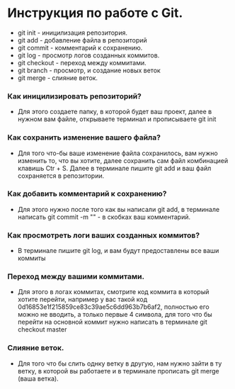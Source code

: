 # Инструкция по работе с Git.

* git init - иницилизация репозитория.
* git add - добавление файла в репозиторий
* git commit - комментарий к сохранению.
* git log - просмотр логов созданных коммитов.
* git checkout - переход между коммитами.
* git branch - просмотр, и создание новых веток
* git merge - слияние веток.

### Как иницилизировать репозиторий?
* Для этого создаете папку, в которой будет ваш проект, далее в нужном вам файле, открываете терминал и прописываете git init

### Как сохранить изменение вашего файла?
* Для того что-бы ваше изменение файла сохранилось, вам нужно изменить то, что вы хотите, далее сохранить сам файл комбинацией клавишь Ctr + S. Далее в терминале пишите git add и ваш файл сохраняется в репозитории.

### Как добавить комментарий к сохранению?
* Для этого нужно после того как вы написали git add, в терминале написать git commit -m "" - в скобках ваш комментарий.

### Как просмотреть логи ваших созданных коммитов?
* В терминале пишите git log, и вам будут предоставлены все ваши коммиты

### Переход между вашими коммитами.
* Для этого в логах коммитах, смотрите код коммита в который хотите перейти, например у вас такой код 0d16853e1f215859ce83c39ae5c6dd963b7b6af2, полностью его можно не вводить, а только первые 4 символа, для того что бы перейти на основной коммит нужно написать в терминале git checkout master

### Слияние веток.
* Для того что бы слить однку ветку в другую, нам нужно зайти в ту ветку, в которой вы работаете и в терминале прописать git merge (ваша ветка).